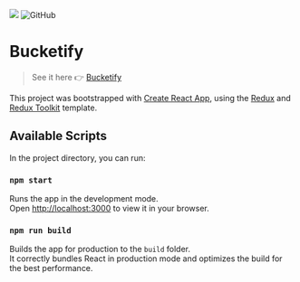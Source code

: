 
<img src="https://vercelbadge.vercel.app/api/DarkStark9000/bucketify?style=for-the-badge" /> <img alt="GitHub" src="https://img.shields.io/github/license/DarkStark9000/bucketify?style=for-the-badge&color=blue">


# Bucketify

> See it here 👉 [Bucketify](https://bucketify.vercel.app/)


[//]: # (<a href="https://lgtm.com/projects/g/DarkStark9000/bucketify/context:javascript"><img alt="Language grade: JavaScript" src="https://img.shields.io/lgtm/grade/javascript/g/DarkStark9000/bucketify.svg?logo=lgtm&logoWidth=18"/></a>)


This project was bootstrapped with [Create React App](https://github.com/facebook/create-react-app), using the [Redux](https://redux.js.org/) and [Redux Toolkit](https://redux-toolkit.js.org/) template.

## Available Scripts

In the project directory, you can run:

### `npm start`

Runs the app in the development mode.\
Open [http://localhost:3000](http://localhost:3000) to view it in your browser.

### `npm run build`

Builds the app for production to the `build` folder.\
It correctly bundles React in production mode and optimizes the build for the best performance.

